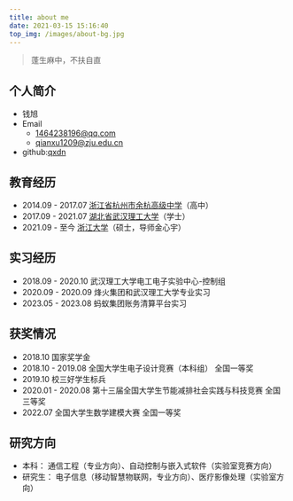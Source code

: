 ```yaml
---
title: about me
date: 2021-03-15 15:16:40
top_img: /images/about-bg.jpg
---
```

> 蓬生麻中，不扶自直

## 个人简介
- 钱旭
- Email
    - [1464238196@qq.com](mailto:1464238196@qq.com)
    - qianxu1209@zju.edu.cn
- github:[qxdn](https://www.github.com/qxdn)

## 教育经历
- 2014.09 - 2017.07 [浙江省杭州市余杭高级中学](http://www.zjhzyg.net/)（高中）
- 2017.09 - 2021.07 [湖北省武汉理工大学](https://www.whut.edu.cn/)（学士）
- 2021.09 - 至今 [浙江大学](https://www.zju.edu.cn/)（硕士，导师金心宇）

## 实习经历
- 2018.09 - 2020.10 武汉理工大学电工电子实验中心-控制组
- 2020.09 - 2020.09 烽火集团和武汉理工大学专业实习
- 2023.05 - 2023.08 蚂蚁集团账务清算平台实习

## 获奖情况
- 2018.10 国家奖学金
- 2018.10 - 2019.08 全国大学生电子设计竞赛（本科组） 全国一等奖
- 2019.10 校三好学生标兵
- 2020.01 - 2020.08 第十三届全国大学生节能减排社会实践与科技竞赛 全国三等奖
- 2022.07 全国大学生数学建模大赛 全国一等奖

## 研究方向
- 本科： 通信工程（专业方向）、自动控制与嵌入式软件（实验室竞赛方向）
- 研究生： 电子信息（移动智慧物联网，专业方向）、医疗影像处理（实验室方向）